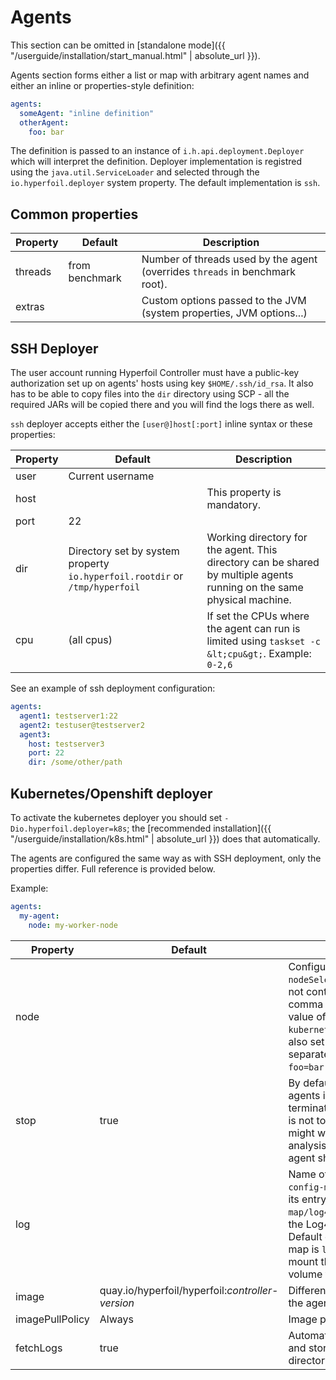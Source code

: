 ---
---

# Agents

This section can be omitted in [standalone mode]({{ "/userguide/installation/start_manual.html" | absolute_url }}).

Agents section forms either a list or map with arbitrary agent names and either an inline or properties-style definition:

```yaml
agents:
  someAgent: "inline definition"
  otherAgent:
    foo: bar
```

The definition is passed to an instance of `i.h.api.deployment.Deployer` which will interpret the definition. Deployer implementation is registred using the `java.util.ServiceLoader` and selected through the `io.hyperfoil.deployer` system property. The default implementation is `ssh`.

## Common properties

| Property | Default        | Description                                                                  |
| -------- | -------------- | ---------------------------------------------------------------------------- |
| threads  | from benchmark | Number of threads used by the agent (overrides `threads` in benchmark root). |
| extras   |                | Custom options passed to the JVM (system properties, JVM options...)         |

## SSH Deployer

The user account running Hyperfoil Controller must have a public-key authorization set up on agents' hosts using key `$HOME/.ssh/id_rsa`. It also has to be able to copy files into the `dir` directory using SCP - all the required JARs will be copied there and you will find the logs there as well.

`ssh` deployer accepts either the `[user@]host[:port]` inline syntax or these properties:

| Property | Default                                                                     | Description                                                                                                            |
| -------- | --------------------------------------------------------------------------- | ---------------------------------------------------------------------------------------------------------------------- |
| user     | Current username                                                            |                                                                                                                        |
| host     |                                                                             | This property is mandatory.                                                                                            |
| port     | 22                                                                          |                                                                                                                        |
| dir      | Directory set by system property `io.hyperfoil.rootdir` or `/tmp/hyperfoil` | Working directory for the agent. This directory can be shared by multiple agents running on the same physical machine. |
| cpu      | (all cpus)                                                                  | If set the CPUs where the agent can run is limited using `taskset -c &lt;cpu&gt;`. Example: `0-2,6`                    |

See an example of ssh deployment configuration:

```yaml
agents:
  agent1: testserver1:22
  agent2: testuser@testserver2
  agent3:
    host: testserver3
    port: 22
    dir: /some/other/path
```

## Kubernetes/Openshift deployer

To activate the kubernetes deployer you should set `-Dio.hyperfoil.deployer=k8s`; the [recommended installation]({{ "/userguide/installation/k8s.html" | absolute_url }}) does that automatically.

The agents are configured the same way as with SSH deployment, only the properties differ. Full reference is provided below.

Example:

```yaml
agents:
  my-agent:
    node: my-worker-node
```

| Property        | Default                                          | Description                                                                                                                                                                                                                                                                     |
| --------------- | ------------------------------------------------ | ------------------------------------------------------------------------------------------------------------------------------------------------------------------------------------------------------------------------------------------------------------------------------- |
| node            |                                                  | Configures the labels for the `nodeSelector`. If the value does not contain equals sign (`=`) or comma (`,`) this sets the desired value of label `kubernetes.io/hostname`. You can also set multiple custom labels separated by commas, e.g. `foo=bar,kubernetes.io/os=linux`. |
| stop            | true                                             | By default the controller stops all agents immediatelly after the run terminates. In case of errors this is not too convenient as you might want to perform further analysis. To prevent automatic agent shutdown set this to false.                                            |
| log             |                                                  | Name of config map (e.g. `my-config-map`) or config map and its entry (e.g. `my-config-map/log4j2.xml`) that contains the Log4j2 configuration file. Default entry from the config map is `log4j2.xml`. Hyperfoil will mount this configmap as a volume to this agent.          |
| image           | quay.io/hyperfoil/hyperfoil:_controller-version_ | Different version of Hyperfoil in the agents                                                                                                                                                                                                                                    |
| imagePullPolicy | Always                                           | Image pull policy for agents                                                                                                                                                                                                                                                    |
| fetchLogs       | true                                             | Automatically watch agents' logs and store them in the run directory.                                                                                                                                                                                                           |

